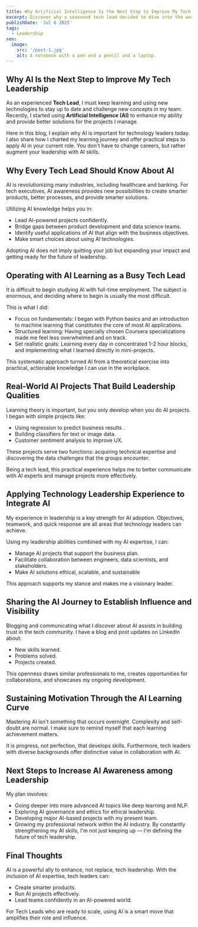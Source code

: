 ```yaml
---
title: Why Artificial Intelligence Is the Next Step to Improve My Tech Leadership
excerpt: Discover why a seasoned tech lead decided to dive into the world of Artificial Intelligence. In this post, I share the mindset shift, learning roadmap, and career goals behind my journey from mobile development to AI — and how you can start yours too.
publishDate: 'Jul 6 2025'
tags:
  - Leadership
seo:
  image:
    src: '/post-1.jpg'
    alt: A notebook with a pen and a pencil and a laptop.
---
```


## Why AI Is the Next Step to Improve My Tech Leadership

As an experienced **Tech Lead**, I must keep learning and using new technologies to stay up to date and challenge new concepts in my team. Recently, I started using **Artificial Intelligence (AI)** to enhance my ability and provide better solutions for the projects I manage. 

Here in this blog, I explain why AI is important for technology leaders today. I also share how I charted my learning journey and offer practical steps to apply AI in your current role. You don't have to change careers, but rather augment your leadership with AI skills.

## Why Every Tech Lead Should Know About AI

AI is revolutionizing many industries, including healthcare and banking. For tech executives, AI awareness provides new possibilities to create smarter products, better processes, and provide smarter solutions.

Utilizing AI knowledge helps you in:

* Lead AI-powered projects confidently.
* Bridge gaps between product development and data science teams.
* Identify useful applications of AI that align with the business objectives.
* Make smart choices about using AI technologies.

Adopting AI does not imply quitting your job but expanding your impact and getting ready for the future of leadership.

## Operating with AI Learning as a Busy Tech Lead

It is difficult to begin studying AI with full-time employment. The subject is enormous, and deciding where to begin is usually the most difficult.

This is what I did:
* Focus on fundamentals: I began with Python basics and an introduction to machine learning that constitutes the core of most AI applications.
* Structured learning: Having specially chosen Coursera specializations made me feel less overwhelmed and on track.
* Set realistic goals: Learning every day in concentrated 1-2 hour blocks, and implementing what I learned directly in mini-projects.

This systematic approach turned AI from a theoretical exercise into practical, actionable knowledge I can use in the workplace.

## Real-World AI Projects That Build Leadership Qualities

Learning theory is important, but you only develop when you do AI projects. I began with simple projects like:

* Using regression to predict business results .
* Building classifiers for text or image data.
* Customer sentiment analysis to improve UX.

These projects serve two functions: acquiring technical expertise and discovering the data challenges that the groups encounter.

Being a tech lead, this practical experience helps me to better communicate with AI experts and manage projects more effectively.

## Applying Technology Leadership Experience to Integrate AI

My experience in leadership is a key strength for AI adoption. Objectives, teamwork, and quick response are all areas that technology leaders can achieve.

Using my leadership abilities combined with my AI expertise, I can:

* Manage AI projects that support the business plan.
* Facilitate collaboration between engineers, data scientists, and stakeholders.
* Make AI solutions ethical, scalable, and sustainable

This approach supports my stance and makes me a visionary leader.

## Sharing the AI Journey to Establish Influence and Visibility

Blogging and communicating what I discover about AI assists in building trust in the tech community. I have a blog and post updates on LinkedIn about:

* New skills learned.
* Problems solved.
* Projects created.

This openness draws similar professionals to me, creates opportunities for collaborations, and showcases my ongoing development.

## Sustaining Motivation Through the AI Learning Curve

Mastering AI isn't something that occurs overnight. Complexity and self-doubt are normal. I make sure to remind myself that each learning achievement matters.

It is progress, not perfection, that develops skills. Furthermore, tech leaders with diverse backgrounds offer distinctive value in collaboration with AI.

## Next Steps to Increase AI Awareness among Leadership

My plan involves:

* Going deeper into more advanced AI topics like deep learning and NLP.
* Exploring AI governance and ethics for ethical leadership.
* Developing major AI-based projects with my present team.
* Growing my professional network within the AI industry. By constantly strengthening my AI skills, I'm not just keeping up — I'm defining the future of tech leadership.

## Final Thoughts
AI is a powerful ally to enhance, not replace, tech leadership. With the inclusion of AI expertise, tech leaders can:

* Create smarter products.
* Run AI projects effectively.
* Lead teams confidently in an AI-powered world.

For Tech Leads who are ready to scale, using AI is a smart move that amplifies their role and influence.